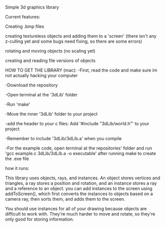 Simple 3d graphics library

Current features: 

Creating .bmp files

creating textureless objects and adding them to a 'screen' (there isn't any z-culling yet and some bugs need fixing, so there are some errors)

rotating and moving objects (no scaling yet)

creating and reading file versions of objects

HOW TO GET THE LIBRARY (mac):
-First, read the code and make sure im not actually hacking your computer

-Download the repository

-Open terminal at the '3dLib' folder

-Run 'make'

-Move the inner '3dLib' folder to your project

-add the header to your c files: Add '#include "3dLib/world.h"' to your project

-Remember to include '3dLib/3dLib.a' when you compile

-For the example code, open terminal at the repositories' folder and run 'gcc example.c 3dLib/3dLib.a -o executable' after running make to create the .exe file 

how it runs:

This library uses objects, rays, and instances. 
An object stores vertices and triangles, a ray stores a position and rotation, and an instance stores a ray and a reference to an object.
you can add instances to the screen using addToScreen(), which first converts the instances to objects based on a camera ray, then sorts them, and adds them to the screen.

You should use instances for all of your drawing because objects are difficult to work with. They're much harder to move and rotate, so they're only good for storing information.

